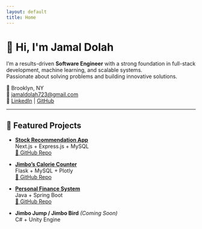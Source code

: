 ```yaml
---
layout: default
title: Home
---
```


# 👋 Hi, I'm Jamal Dolah

I’m a results-driven **Software Engineer** with a strong foundation in full-stack development, machine learning, and scalable systems.  
Passionate about solving problems and building innovative solutions.  

📍 Brooklyn, NY  
📧 [jamaldolah723@gmail.com](mailto:jamaldolah723@gmail.com)  
🔗 [LinkedIn](https://linkedin.com/in/jamal-dolah) | [GitHub](https://github.com/JamalDolah)

---

## 🚀 Featured Projects

- **[Stock Recommendation App](projects.md#stock-recommendation-app)**  
  Next.js + Express.js + MySQL  
  [🔗 GitHub Repo](https://github.com/JamalDolah/Stocks-recommendation-CIS303)

- **[Jimbo’s Calorie Counter](projects.md#jimbos-calorie-counter)**  
  Flask + MySQL + Plotly  
  [🔗 GitHub Repo](https://github.com/JamalDolah/Jimbos_calorie_counter)

- **[Personal Finance System](projects.md#personal-finance-system)**  
  Java + Spring Boot  
  [🔗 GitHub Repo](https://github.com/JamalDolah/Personal-finance-system-CIS404)

- **Jimbo Jump / Jimbo Bird** *(Coming Soon)*  
  C# + Unity Engine

